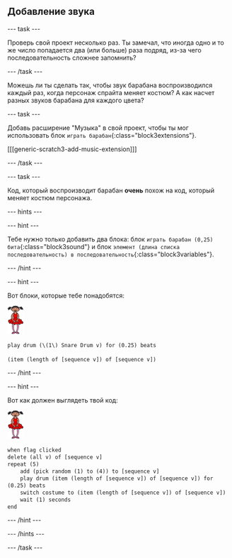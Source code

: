 ## Добавление звука

--- task ---

Проверь свой проект несколько раз. Ты замечал, что иногда одно и то же число попадается два (или больше) раза подряд, из-за чего последовательность сложнее запомнить?

--- /task ---

Можешь ли ты сделать так, чтобы звук барабана воспроизводился каждый раз, когда персонаж спрайта меняет костюм? А как насчет разных звуков барабана для каждого цвета?

--- task ---

Добавь расширение "Музыка" в свой проект, чтобы ты мог использовать блок `играть барабан`{:class="block3extensions"}.

[[[generic-scratch3-add-music-extension]]]

--- /task ---

--- task ---

Код, который воспроизводит барабан **очень** похож на код, который меняет костюм персонажа.

--- hints ---

--- hint ---

Тебе нужно только добавить два блока: блок `играть барабан (0,25) бита`{:class="block3sound"} и блок `элемент (длина списка последовательность) в последовательность`{:class="block3variables"}.

--- /hint ---

--- hint ---

Вот блоки, которые тебе понадобятся:

![балерина](images/ballerina.png)

```blocks3
play drum (\(1\) Snare Drum v) for (0.25) beats

(item (length of [sequence v]) of [sequence v])
```

--- /hint ---

--- hint ---

Вот как должен выглядеть твой код:

![балерина](images/ballerina.png)

```blocks3
when flag clicked
delete (all v) of [sequence v]
repeat (5)
	add (pick random (1) to (4)) to [sequence v]
    play drum (item (length of [sequence v]) of [sequence v]) for (0.25) beats
    switch costume to (item (length of [sequence v]) of [sequence v])
    wait (1) seconds
end
```

--- /hint ---

--- /hints ---

--- /task ---